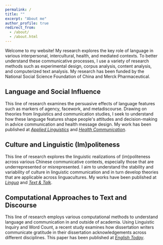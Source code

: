 ```yaml
---
permalink: /
title: ""
excerpt: "About me"
author_profile: true
redirect_from: 
  - /about/
  - /about.html
---
```


Welcome to my website! My research explores the key role of language in various interpersonal, intercultural, health, and mediated contexts. To better understand these communicative processes, I use a variety of research methods such as experimental design, corpus analysis, content analysis, and computerized text analysis. My research has been funded by the National Social Science Foundation of China and Merck Pharmaceutical.


Language and Social Influence
-----

This line of research examines the persuasive effects of language features such as markers of agency, facework, and metadiscourse. Drawing on theories from linguistics and communication studies, I seek to understand how these language features shape people's attitudes and decision-making in advice communication and health message design. My work has been published at [_Applied Linguistics_](https://jamesmianjia.github.io/files/Jia_2022_AL.pdf) and [_Health Communication_](https://jamesmianjia.github.io/files/Zhang_Jia_McGlone_HC.pdf).

Culture and Linguistic (Im)politeness
-----

This line of research explores the linguistic realizations of (im)politeness across various Chinese communicative contexts, especially those that are underrepresented or misrepresented. I aim to understand the stability and variability of culture in linguistic communication and in turn develop theories that are applicable across linguacultures. My works have been published at [_Lingua_](https://jamesmianjia.github.io/files/Jia_Yang_2021_Lingua.pdf) and [_Text & Talk_](https://jamesmianjia.github.io/files/Jia_Yao_2022_TT.pdf).


Computational Approaches to Text and Discourse
-----

This line of research employs various computational methods to understand language and communication in and outside of academia. Using Linguistic Inquiry and Word Count, a recent study examines how dissertation writers communicate gratitude in their dissertation acknowledgements across different disciplines. 
This paper has been published at [_English Today_](https://jamesmianjia.github.io/files/Jia_An_ET.pdf).
